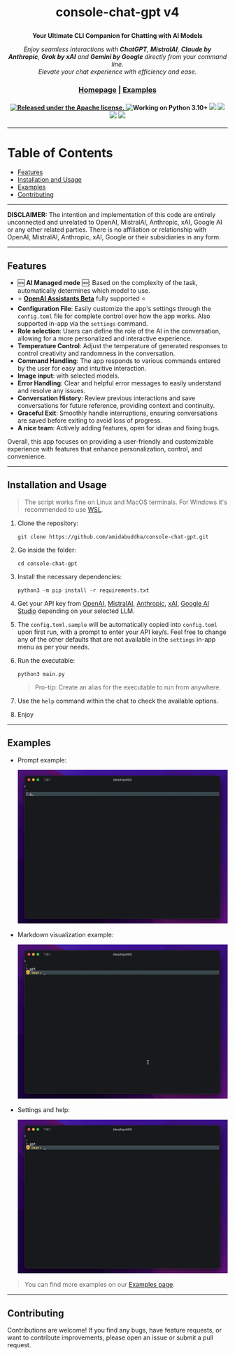 <div align="center">

<h1>

console-chat-gpt v4

</h1>

**Your Ultimate CLI Companion for Chatting with AI Models**

_Enjoy seamless interactions with **ChatGPT**, **MistralAI**, **Claude by Anthropic**, **Grok by xAI** and **Gemini by Google** directly from your command line. </br>Elevate your chat experience with efficiency and ease._

<h3>

[Homepage](https://github.com/amidabuddha/consoleChatGPT) | [Examples](/examples)

</h3>

 <h4 align="center">
  <a href="https://github.com/amidabuddha/consoleChatGPT/blob/main/LICENSE.md">
  <img src="https://img.shields.io/github/license/amidabuddha/consoleChatGPT" alt="Released under the Apache license." />
  </a>
  <img src="https://img.shields.io/badge/Python-3.10+-blue" alt="Working on Python 3.10+" />
  <img src="https://img.shields.io/github/stars/amidabuddha/consoleChatGPT"/>
  <img src="https://img.shields.io/github/issues/amidabuddha/consoleChatGPT"/>
  <img src="https://img.shields.io/github/forks/amidabuddha/consoleChatGPT"/>
  <img src="https://img.shields.io/badge/platform-Linux%20%7C%20macOS-blue"/>
</h4>

</div>

---

# Table of Contents

- [Features](#features)
- [Installation and Usage](#installation-and-usage)
- [Examples](#examples)
- [Contributing](#contributing)

---

**DISCLAIMER:**
The intention and implementation of this code are entirely unconnected and unrelated to OpenAI, MistralAI, Anthropic, xAI, Google AI or any other related parties. There is no affiliation
or relationship with OpenAI, MistralAI, Anthropic, xAI, Google or their subsidiaries in any form.

---

## Features

- :new: **AI Managed mode** :new:: Based on the complexity of the task, automatically determines which model to use.
- :star: [**OpenAI Assistants Beta**](https://platform.openai.com/docs/assistants/overview) fully supported :star:
- **Configuration File**: Easily customize the app's settings through the `config.toml` file for complete control over
  how the app works. Also supported in-app via the `settings` command.
- **Role selection**: Users can define the role of the AI in the conversation, allowing for a more personalized and
  interactive experience.
- **Temperature Control**: Adjust the temperature of generated responses to control creativity and randomness in the
  conversation.
- **Command Handling**: The app responds to various commands entered by the user for easy and intuitive interaction.
- **Image input**: with selected models.
- **Error Handling**: Clear and helpful error messages to easily understand and resolve any issues.
- **Conversation History**: Review previous interactions and save conversations for future reference, providing context
  and continuity.
- **Graceful Exit**: Smoothly handle interruptions, ensuring conversations are saved before exiting to avoid loss of
  progress.
- **A nice team**: Actively adding features, open for ideas and fixing bugs.

Overall, this app focuses on providing a user-friendly and customizable experience with features that enhance
personalization, control, and convenience.

---

## Installation and Usage

> The script works fine on Linux and MacOS terminals. For Windows it's recommended to use [WSL](https://learn.microsoft.com/en-us/windows/wsl/).

1. Clone the repository:

   ```shell
   git clone https://github.com/amidabuddha/console-chat-gpt.git
   ```

2. Go inside the folder:

   ```shell
   cd console-chat-gpt
   ```

3. Install the necessary dependencies:

   ```shell
   python3 -m pip install -r requirements.txt
   ```

4. Get your API key from [OpenAI](https://platform.openai.com/account/api-keys), [MistralAI](https://console.mistral.ai/user/api-keys/), [Anthropic](https://console.anthropic.com/settings/keys), [xAI](https://console.x.ai/), [Google AI Studio](https://aistudio.google.com/apikey) depending on your selected LLM.

5. The `config.toml.sample` will be automatically copied into `config.toml` upon first run, with a prompt to enter your API key/s. Feel free to change any of the other defaults that are not available in the `settings` in-app menu as per your needs.

6. Run the executable:

   ```shell
   python3 main.py
   ```

   > Pro-tip:
   > Create an alias for the executable to run from anywhere.

7. Use the `help` command within the chat to check the available options.

8. Enjoy

---

## Examples

- Prompt example:

  ![example_python](examples/python_for_loop.gif)

- Markdown visualization example:

  ![example_markdown](examples/markdown_preview.gif)

- Settings and help:

  ![example_settings](examples/settings_preview.gif)

> You can find more examples on our [Examples page](EXAMPLES.md).

---

## Contributing

Contributions are welcome! If you find any bugs, have feature requests, or want to contribute improvements, please open an issue or submit a pull request.
